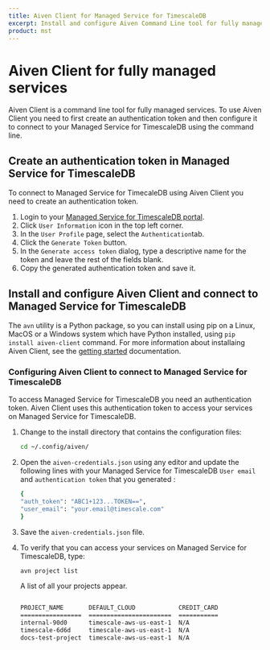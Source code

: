 ```yaml
---
title: Aiven Client for Managed Service for TimescaleDB
excerpt: Install and configure Aiven Command Line tool for fully managed services on AWS, Azure, or GCP.
product: mst
---
```


# Aiven Client for fully managed services

Aiven Client is a command line tool for fully managed services. To use Aiven
Client you need to first create an authentication token and then configure it to
connect to your Managed Service for TimescaleDB using the command line.

## Create an authentication token in Managed Service for TimescaleDB

To connect to Managed Service for TimecaleDB using Aiven Client you need to
create an authentication token.

<procedure>

1.  Login to your [Managed Service for TimescaleDB portal][mst-login].
1.  Click `User Information` icon in the top left corner.
1.  In the `User Profile` page, select the `Authentication`tab.
1.  Click the `Generate Token` button.
1.  In the `Generate access token` dialog, type a descriptive name for the
    token and leave the rest of the fields blank.
1.  Copy the generated authentication token and save it.

</procedure>

## Install and configure Aiven Client and connect to Managed Service for TimescaleDB

The `avn` utility is a Python package, so you can install using pip on a Linux,
MacOS or a Windows system which have Python installed, using `pip install
aiven-client` command. For more information about installaing Aiven Client, see
the [getting started][aiven-github] documentation.

### Configuring Aiven Client to connect to Managed Service for TimescaleDB

To access Managed Service for TimescaleDB you need an authentication token.
Aiven Client uses this authentication token to access your services on Managed
Service for TimescaleDB.

<procedure>

1.  Change to the install directory that contains the configuration files:

    ```bash
    cd ~/.config/aiven/
    ```

1.  Open the `aiven-credentials.json` using any editor and update the following
    lines with your Managed Service for TimescaleDB `User email` and
    `authentication token` that you generated :

    ```bash
    {
    "auth_token": "ABC1+123...TOKEN==",
    "user_email": "your.email@timescale.com"
    }
    ```

1.  Save the `aiven-credentials.json` file.

1.  To verify that you can access your services on Managed Service for
    TimescaleDB, type:

    ```bash
    avn project list
    ```

    A list of all your projects appear.

    ```bash
    
    PROJECT_NAME       DEFAULT_CLOUD            CREDIT_CARD
    =================  =======================  ===========
    internal-90d0      timescale-aws-us-east-1  N/A
    timescale-6d6d     timescale-aws-us-east-1  N/A
    docs-test-project  timescale-aws-us-east-1  N/A
    ```

</procedure>

[aiven-github]: https://github.com/aiven/aiven-client
[mst-login]: https://portal.managed.timescale.com